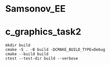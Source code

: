 # Samsonov_EE


# c_graphics_task2


```
mkdir build
cmake -S . -B build -DCMAKE_BUILD_TYPE=Debug
cmake --build build
ctest --test-dir build --verbose
```